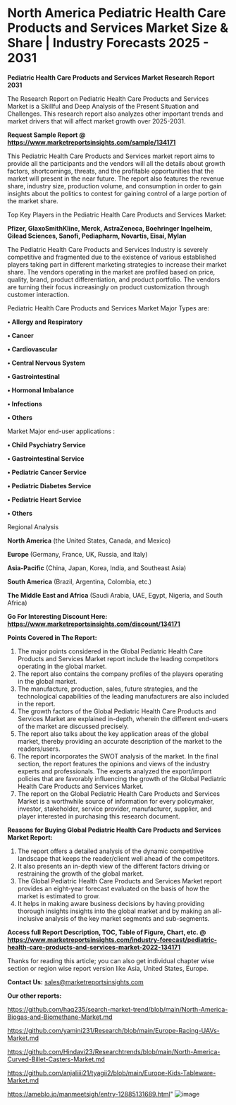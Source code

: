 # North America Pediatric Health Care Products and Services Market Size & Share | Industry Forecasts 2025 - 2031

<strong>Pediatric Health Care Products and Services Market Research Report 2031</strong>

The Research Report on Pediatric Health Care Products and Services Market is a Skillful and Deep Analysis of the Present Situation and Challenges. This research report also analyzes other important trends and market drivers that will affect market growth over 2025-2031.

<strong>Request Sample Report @ <a href=https://www.marketreportsinsights.com/sample/134171>https://www.marketreportsinsights.com/sample/134171</a></strong>

This Pediatric Health Care Products and Services market report aims to provide all the participants and the vendors will all the details about growth factors, shortcomings, threats, and the profitable opportunities that the market will present in the near future. The report also features the revenue share, industry size, production volume, and consumption in order to gain insights about the politics to contest for gaining control of a large portion of the market share.

Top Key Players in the Pediatric Health Care Products and Services Market:

<strong>Pfizer, GlaxoSmithKline, Merck, AstraZeneca, Boehringer Ingelheim, Gilead Sciences, Sanofi, Pediapharm, Novartis, Eisai, Mylan</strong>

The Pediatric Health Care Products and Services Industry is severely competitive and fragmented due to the existence of various established players taking part in different marketing strategies to increase their market share. The vendors operating in the market are profiled based on price, quality, brand, product differentiation, and product portfolio. The vendors are turning their focus increasingly on product customization through customer interaction.

Pediatric Health Care Products and Services Market Major Types are:

<strong>• Allergy and Respiratory

• Cancer

• Cardiovascular

• Central Nervous System

• Gastrointestinal

• Hormonal Imbalance

• Infections

• Others</strong>

Market Major end-user applications :

<strong>• Child Psychiatry Service

• Gastrointestinal Service

• Pediatric Cancer Service

• Pediatric Diabetes Service

• Pediatric Heart Service

• Others</strong>

Regional Analysis

</u><strong><b>North America</b></strong> (the United States, Canada, and Mexico)

<strong><b>Europe </b></strong>(Germany, France, UK, Russia, and Italy)

<strong><b>Asia-Pacific</b></strong> (China, Japan, Korea, India, and Southeast Asia)

<strong><b>South America</b></strong> (Brazil, Argentina, Colombia, etc.)

<strong><b>The Middle East and Africa</b></strong> (Saudi Arabia, UAE, Egypt, Nigeria, and South Africa)

<strong>Go For Interesting Discount Here: <a href=https://www.marketreportsinsights.com/discount/134171>https://www.marketreportsinsights.com/discount/134171</a></strong>

<strong>Points Covered in The Report:</strong>
<ol>
  <li>The major points considered in the Global Pediatric Health Care Products and Services Market report include the leading competitors operating in the global market.</li>
  <li>The report also contains the company profiles of the players operating in the global market.</li>
  <li>The manufacture, production, sales, future strategies, and the technological capabilities of the leading manufacturers are also included in the report.</li>
  <li>The growth factors of the Global Pediatric Health Care Products and Services Market are explained in-depth, wherein the different end-users of the market are discussed precisely.</li>
  <li>The report also talks about the key application areas of the global market, thereby providing an accurate description of the market to the readers/users.</li>
  <li>The report incorporates the SWOT analysis of the market. In the final section, the report features the opinions and views of the industry experts and professionals. The experts analyzed the export/import policies that are favorably influencing the growth of the Global Pediatric Health Care Products and Services Market.</li>
  <li>The report on the Global Pediatric Health Care Products and Services Market is a worthwhile source of information for every policymaker, investor, stakeholder, service provider, manufacturer, supplier, and player interested in purchasing this research document.</li>
</ol>
<strong>Reasons for Buying Global Pediatric Health Care Products and Services Market Report:</strong>

<ol>
  <li>The report offers a detailed analysis of the dynamic competitive landscape that keeps the reader/client well ahead of the competitors.</li>
  <li>It also presents an in-depth view of the different factors driving or restraining the growth of the global market.</li>
  <li>The Global Pediatric Health Care Products and Services Market report provides an eight-year forecast evaluated on the basis of how the market is estimated to grow.</li>
  <li>It helps in making aware business decisions by having providing thorough insights insights into the global market and by making an all-inclusive analysis of the key market segments and sub-segments.</li>
</ol>
<strong>Access full Report Description, TOC, Table of Figure, Chart, etc. @ <a href=https://www.marketreportsinsights.com/industry-forecast/pediatric-health-care-products-and-services-market-2022-134171>https://www.marketreportsinsights.com/industry-forecast/pediatric-health-care-products-and-services-market-2022-134171</a></strong>


Thanks for reading this article; you can also get individual chapter wise section or region wise report version like Asia, United States, Europe.

<strong>Contact Us:</strong>
sales@marketreportsinsights.com

<strong>Our other reports:</strong>

<a href=https://github.com/haq235/search-market-trend/blob/main/North-America-Biogas-and-Biomethane-Market.md>https://github.com/haq235/search-market-trend/blob/main/North-America-Biogas-and-Biomethane-Market.md</a>

<a href=https://github.com/yamini231/Research/blob/main/Europe-Racing-UAVs-Market.md>https://github.com/yamini231/Research/blob/main/Europe-Racing-UAVs-Market.md</a>

<a href=https://github.com/Hindavi23/Researchtrends/blob/main/North-America-Curved-Billet-Casters-Market.md>https://github.com/Hindavi23/Researchtrends/blob/main/North-America-Curved-Billet-Casters-Market.md</a>

<a href=https://github.com/anjaliiii21/tyagii2/blob/main/Europe-Kids-Tableware-Market.md>https://github.com/anjaliiii21/tyagii2/blob/main/Europe-Kids-Tableware-Market.md</a>

<a href=https://ameblo.jp/manmeetsigh/entry-12885131689.html>https://ameblo.jp/manmeetsigh/entry-12885131689.html</a>"
![image](https://github.com/user-attachments/assets/875bfb5a-632c-4819-b5a8-e29bf64c1ec8)
